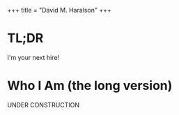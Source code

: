 +++
title = "David M. Haralson"
+++

# TL;DR

I'm your next hire!

# Who I Am (the long version)

UNDER CONSTRUCTION